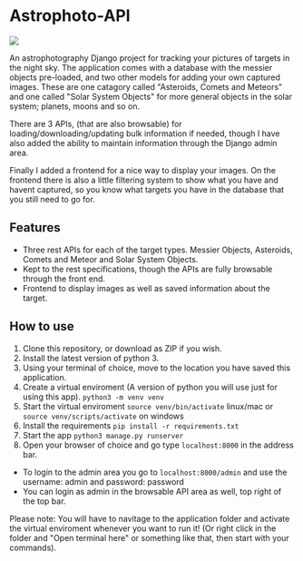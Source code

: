 # Astrophoto-API 
![](https://img.shields.io/github/workflow/status/danielpdwalker/Astrophoto-API/Django%20CI/master)

An astrophotography Django project for tracking your pictures of targets in the night sky. The application comes with a database with the messier objects pre-loaded, and two other models for adding your own captured images. These are one catagory called "Asteroids, Comets and Meteors" and one called "Solar System Objects" for more general objects in the solar system; planets, moons and so on. 

There are 3 APIs, (that are also browsable) for loading/downloading/updating bulk information if needed, though I have also added the ability to maintain information through the Django admin area. 

Finally I added a frontend for a nice way to display your images. On the frontend there is also a little filtering system to show what you have and havent captured, so you know what targets you have in the database that you still need to go for.


## Features
- Three rest APIs for each of the target types. Messier Objects, Asteroids, Comets and Meteor and Solar System Objects.
- Kept to the rest specifications, though the APIs are fully browsable through the front end.
- Frontend to display images as well as saved information about the target.


## How to use
1. Clone this repository, or download as ZIP if you wish.
2. Install the latest version of python 3.
4. Using your terminal of choice, move to the location you have saved this application.
5. Create a virtual enviroment (A version of python you will use just for using this app). 
```python3 -m venv venv```
6. Start the virtual enviroment ```source venv/bin/activate``` linux/mac or ```source venv/scripts/activate``` on windows
7. Install the requirements ```pip install -r requirements.txt```
8. Start the app ```python3 manage.py runserver```
9. Open your browser of choice and go type ```localhost:8000``` in the address bar.
- To login to the admin area you go to ```localhost:8000/admin``` and use the username: admin and password: password
- You can login as admin in the browsable API area as well, top right of the top bar. 

Please note: You will have to navitage to the application folder and activate the virtual enviroment whenever you want to run it!
(Or right click in the folder and "Open terminal here" or something like that, then start with your commands).
